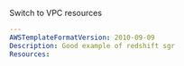 
Switch to VPC resources

```yaml
---
AWSTemplateFormatVersion: 2010-09-09
Description: Good example of redshift sgr
Resources:
```
